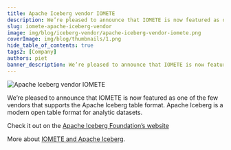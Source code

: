 ```yaml
---
title: Apache Iceberg vendor IOMETE
description: We’re pleased to announce that IOMETE is now featured as one of the few vendors that supports the Apache Iceberg table format
slug: iomete-apache-iceberg-vendor
image: img/blog/iceberg-vendor/apache-iceberg-vendor-iomete.png
coverImage: img/blog/thumbnails/1.png
hide_table_of_contents: true
tags2: [Company]
authors: piet
banner_description: We’re pleased to announce that IOMETE is now featured as one of the few vendors that supports the Apache Iceberg table format
---
```


![ Apache Iceberg vendor IOMETE ](/img/blog/iceberg-vendor/apache-iceberg-vendor-iomete.png)

<!-- truncate -->

We’re pleased to announce that IOMETE is now featured as one of the few vendors that supports the Apache Iceberg table format. Apache Iceberg is a modern open table format for analytic datasets.

Check it out on the [Apache Iceberg Foundation’s website](https://iceberg.apache.org/vendors/)

More about [IOMETE and Apache Iceberg](https://iomete.com/iceberg).
